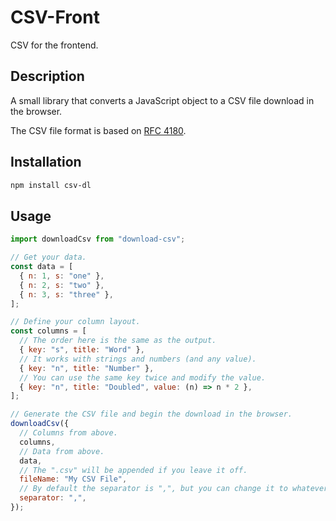 # CSV-Front

CSV for the frontend.

## Description

A small library that converts a JavaScript object to a CSV file download in the browser.

The CSV file format is based on [RFC 4180](https://www.ietf.org/rfc/rfc4180.txt).

## Installation

```sh
npm install csv-dl
```

## Usage

```JavaScript
import downloadCsv from "download-csv";

// Get your data.
const data = [
  { n: 1, s: "one" },
  { n: 2, s: "two" },
  { n: 3, s: "three" },
];

// Define your column layout.
const columns = [
  // The order here is the same as the output.
  { key: "s", title: "Word" },
  // It works with strings and numbers (and any value).
  { key: "n", title: "Number" },
  // You can use the same key twice and modify the value.
  { key: "n", title: "Doubled", value: (n) => n * 2 },
];

// Generate the CSV file and begin the download in the browser.
downloadCsv({
  // Columns from above.
  columns,
  // Data from above.
  data,
  // The ".csv" will be appended if you leave it off.
  fileName: "My CSV File",
  // By default the separator is ",", but you can change it to whatever you want.
  separator: ",",
});
```
